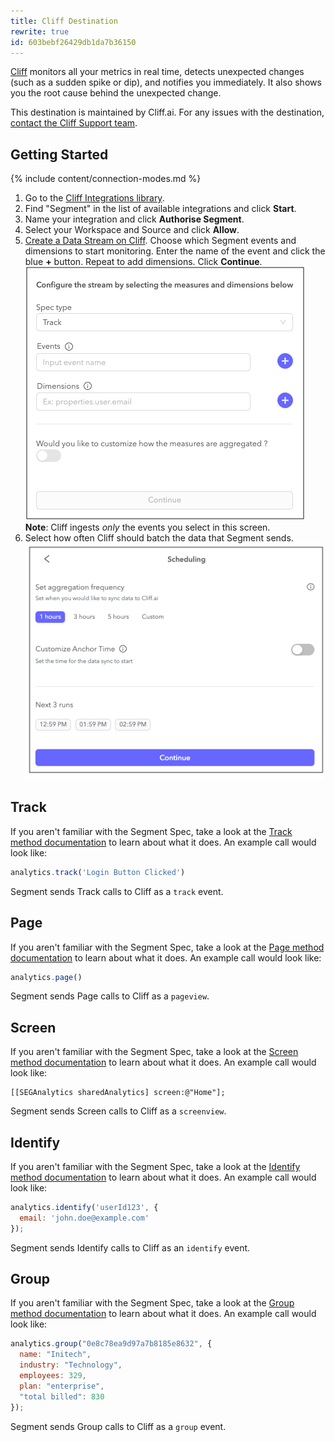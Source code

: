 ```yaml
---
title: Cliff Destination
rewrite: true
id: 603bebf26429db1da7b36150
---
```

[Cliff](https://cliff.ai/?utm_source=segmentio&utm_medium=docs&utm_campaign=partners) monitors all your metrics in real time, detects unexpected changes (such as a sudden spike or dip), and notifies you immediately. It also shows you the root cause behind the unexpected change.

This destination is maintained by Cliff.ai. For any issues with the destination, [contact the Cliff Support team](mailto:support@cliff.ai).

## Getting Started

{% include content/connection-modes.md %}

1. Go to the [Cliff Integrations library](https://app.cliff.ai/apps/anomaly-detection/integrations/inbound).
2. Find "Segment" in the list of available integrations and click **Start**.
3. Name your integration and click **Authorise Segment**.
4. Select your Workspace and Source and click **Allow**.
5. [Create a Data Stream on Cliff](https://app.cliff.ai/apps/anomaly-detection/data-streams/create-streams). Choose which Segment events and dimensions to start monitoring. Enter the name of the event and click the blue **+** button. Repeat to add dimensions. Click **Continue**.
   ![A screenshot of the Cliff data stream configuration page](images/cliff1.png)
   **Note**: Cliff ingests _only_ the events you select in this screen.
6.  Select how often Cliff should batch the data that Segment sends.
![A screenshot of the CLiff scheduling page](images/cliff2.png)


## Track

If you aren't familiar with the Segment Spec, take a look at the [Track method documentation](/docs/connections/spec/track/) to learn about what it does. An example call would look like:

```js
analytics.track('Login Button Clicked')
```

Segment sends Track calls to Cliff as a `track` event.

## Page

If you aren't familiar with the Segment Spec, take a look at the [Page method documentation](/docs/connections/spec/page/) to learn about what it does. An example call would look like:

```js
analytics.page()
```

Segment sends Page calls to Cliff as a `pageview`.

## Screen

If you aren't familiar with the Segment Spec, take a look at the [Screen method documentation](/docs/connections/spec/screen/) to learn about what it does. An example call would look like:

```objc
[[SEGAnalytics sharedAnalytics] screen:@"Home"];
```

Segment sends Screen calls to Cliff as a `screenview`.

## Identify

If you aren't familiar with the Segment Spec, take a look at the [Identify method documentation](/docs/connections/spec/identify/) to learn about what it does. An example call would look like:

```js
analytics.identify('userId123', {
  email: 'john.doe@example.com'
});
```

Segment sends Identify calls to Cliff as an `identify` event.

## Group

If you aren't familiar with the Segment Spec, take a look at the [Group method documentation](/docs/connections/spec/group/) to learn about what it does. An example call would look like:

```js
analytics.group("0e8c78ea9d97a7b8185e8632", {
  name: "Initech",
  industry: "Technology",
  employees: 329,
  plan: "enterprise",
  "total billed": 830
});
```

Segment sends Group calls to Cliff as a `group` event.
